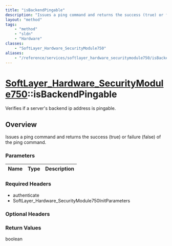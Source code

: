 ```yaml
---
title: "isBackendPingable"
description: "Issues a ping command and returns the success (true) or failure (false) of the ping command."
layout: "method"
tags:
    - "method"
    - "sldn"
    - "Hardware"
classes:
    - "SoftLayer_Hardware_SecurityModule750"
aliases:
    - "/reference/services/softlayer_hardware_securitymodule750/isBackendPingable"
---
```

# [SoftLayer_Hardware_SecurityModule750](/reference/services/SoftLayer_Hardware_SecurityModule750)::isBackendPingable

Verifies if a server's backend ip address is pingable.


## Overview 
Issues a ping command and returns the success (true) or failure (false) of the ping command. 

### Parameters 
|Name | Type | Description |
| --- | --- | --- |


### Required Headers
* authenticate
* SoftLayer_Hardware_SecurityModule750InitParameters

### Optional Headers

### Return Values
boolean

